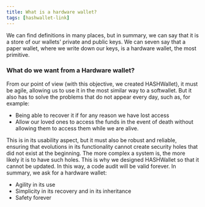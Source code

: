 ```yaml
---
title: What is a hardware wallet?
tags: [hashwallet-link]
---
```


We can find definitions in many places, but in summary, we can say that it is a store of our wallets' private and public keys. We can seven say that a paper wallet, where we write down our keys, is a hardware wallet, the most primitive.

### What do we want from a Hardware wallet?

From our point of view (with this objective, we created HASHWallet), it must be agile, allowing us to use it in the most similar way to a softwallet. But it also has to solve the problems that do not appear every day, such as, for example: 

- Being able to recover it if for any reason we have lost access 
- Allow our loved ones to access the funds in the event of death without allowing them to access them while we are alive. 

This is in its usability aspect, but it must also be robust and reliable, ensuring that evolutions in its functionality cannot create security holes that did not exist at the beginning. The more complex a system is, the more likely it is to have such holes. This is why we designed HASHWallet so that it cannot be updated. In this way, a code audit will be valid forever.
In summary, we ask for a hardware wallet:

- Agility in its use
- Simplicity in its recovery and in its inheritance
- Safety forever
